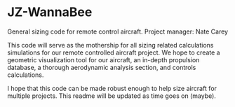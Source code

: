 # JZ-WannaBee
General sizing code for remote control aircraft. Project manager:
Nate Carey

This code will serve as the mothership for all sizing related calculations
simulations for our remote controlled aircraft project. We hope to create
a geometric visualization tool for our aircraft, an in-depth propulsion 
database, a thorough aerodynamic analysis section, and controls 
calculations. 

I hope that this code can be made robust enough to help size aircraft for 
multiple projects. This readme will be updated as time goes on (maybe). 
